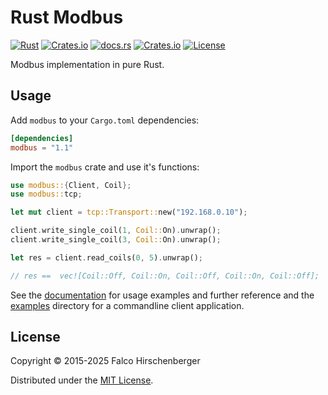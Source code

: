 # Rust Modbus
[![Rust](https://github.com/hirschenberger/modbus-rs/actions/workflows/rust.yml/badge.svg)](https://github.com/hirschenberger/modbus-rs/actions/workflows/rust.yml)
[![Crates.io](https://img.shields.io/crates/v/modbus)](https://crates.io/crates/modbus)
[![docs.rs](https://img.shields.io/docsrs/modbus)](https://docs.rs/modbus/latest/modbus)
[![Crates.io](https://img.shields.io/crates/d/modbus)](https://crates.io/crates/modbus)
[![License](http://img.shields.io/:license-MIT-blue.svg)](http://doge.mit-license.org)


Modbus implementation in pure Rust.

## Usage
Add `modbus` to your `Cargo.toml` dependencies:

```toml
[dependencies]
modbus = "1.1"
```

Import the `modbus` crate and use it's functions:

```rust
use modbus::{Client, Coil};
use modbus::tcp;

let mut client = tcp::Transport::new("192.168.0.10");

client.write_single_coil(1, Coil::On).unwrap();
client.write_single_coil(3, Coil::On).unwrap();

let res = client.read_coils(0, 5).unwrap();

// res ==  vec![Coil::Off, Coil::On, Coil::Off, Coil::On, Coil::Off];
```
See the [documentation](https://docs.rs/modbus/latest/modbus) for usage examples and further reference and
the [examples](https://github.com/hirschenberger/modbus-rs/tree/master/examples) directory for a commandline client application.


## License
Copyright © 2015-2025 Falco Hirschenberger

Distributed under the [MIT License](LICENSE).
